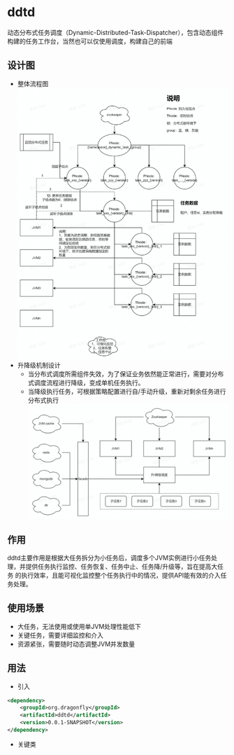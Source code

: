 # ddtd

动态分布式任务调度（Dynamic-Distributed-Task-Dispatcher），包含动态组件构建的任务工作台，当然也可以仅使用调度，构建自己的前端

## 设计图
* 整体流程图
![alt 流程图](流程图.jpg)
* 升降级机制设计
    - 当分布式调度所需组件失效，为了保证业务依然能正常进行，需要对分布式调度流程进行降级，变成单机任务执行。
    - 当降级执行任务，可根据策略配置进行自/手动升级，重新对剩余任务进行分布式执行
![alt 升降级](升降级设计.jpg)

## 作用
ddtd主要作用是根据大任务拆分为小任务后，调度多个JVM实例进行小任务处理，并提供任务执行监控、任务恢复、任务中止、任务降/升级等，旨在提高大任务
的执行效率，且能可视化监控整个任务执行中的情况，提供API能有效的介入任务处理。

## 使用场景
* 大任务，无法使用或使用单JVM处理性能低下
* 关键任务，需要详细监控和介入
* 资源紧张，需要随时动态调整JVM并发数量

## 用法
* 引入
```xml
<dependency>
    <groupId>org.dragonfly</groupId>
    <artifactId>ddtd</artifactId>
    <version>0.0.1-SNAPSHOT</version>
</dependency>
```
* 关键类